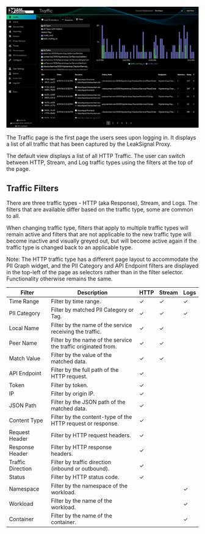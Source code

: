 ![Traffic Page](images/Traffic.png)

The Traffic page is the first page the users sees upon logging in. It displays a list of all traffic that has been captured by the LeakSignal Proxy.

The default view displays a list of all HTTP Traffic. The user can switch between HTTP, Stream, and Log traffic types using the filters at the top of the page.

## Traffic Filters

There are three traffic types - HTTP (aka Response), Stream, and Logs. The filters that are available differ based on the traffic type, some are common to all.

When changing traffic type, filters that apply to multiple traffic types will remain active and filters that are not applicable to the new traffic type will become inactive and visually greyed out, but will become active again if the traffic type is changed back to an applicable type.

Note: The HTTP traffic type has a different page layout to accommodate the PII Graph widget, and the PII Category and API Endpoint filters are displayed in the top-left of the page as selectors rather than in the filter selector. Functionality otherwise remains the same.

| Filter | Description | HTTP | Stream | Logs |
| --- | --- | --- | --- | --- |
| Time Range | Filter by time range. | ✓ | ✓ | ✓ |
| PII Category | Filter by matched PII Category or Tag. | ✓ | ✓ | ✓ |
| Local Name | Filter by the name of the service receiving the traffic. | ✓ | ✓ | |
| Peer Name | Filter by the name of the service the traffic originated from. | ✓ | ✓ | |
| Match Value | Filter by the value of the matched data. | ✓ | ✓ | |
| API Endpoint | Filter by the full path of the HTTP request. | ✓ | | |
| Token | Filter by token. | ✓ | | |
| IP | Filter by origin IP. | ✓ | | |
| JSON Path | Filter by the JSON path of the matched data. | ✓ | | |
| Content Type | Filter by the content-type of the HTTP request or response. | ✓ | | |
| Request Header | Filter by HTTP request headers. | ✓ | | |
| Response Header | Filter by HTTP response headers. | ✓ | | |
| Traffic Direction | Filter by traffic direction (inbound or outbound). | ✓ | | |
| Status | Filter by HTTP status code. | ✓ | | |
| Namespace | Filter by the namespace of the workload. | | | ✓ |
| Workload | Filter by the name of the workload. | | | ✓ |
| Container | Filter by the name of the container. | | | ✓ |